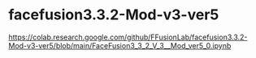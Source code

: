 # facefusion3.3.2-Mod-v3-ver5

https://colab.research.google.com/github/FFusionLab/facefusion3.3.2-Mod-v3-ver5/blob/main/FaceFusion3_3_2_V_3__Mod_ver5_0.ipynb
